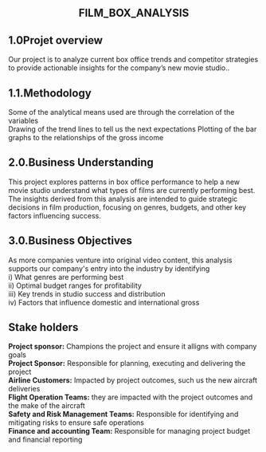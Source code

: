 <center><h2><b>FILM_BOX_ANALYSIS</b></h2></center>
<h2>1.0Projet overview</h2>
<p>Our project is to analyze current box office trends and competitor strategies to provide actionable insights for the company’s new movie studio..</p>
<h2>1.1.Methodology</h2>
<p>Some of the analytical means used are through the correlation of the variables<br>
Drawing of the trend lines to tell us the next expectations Plotting of the bar graphs to the relationships of the gross income</p>
<h2>2.0.Business Understanding</h2>
<p>This project explores patterns in box office performance to help a new movie studio understand what types of films are currently performing best.<br>
The insights derived from this analysis are intended to guide strategic decisions in film production, focusing on genres, budgets, and other key factors influencing success.</p>
<h2><b>3.0.Business Objectives</b></h2>
<p>
As more companies venture into original video content, this analysis supports our company's entry into the industry by identifying<br>
i) What genres are performing best<br>
ii) Optimal budget ranges for profitability<br>
iii) Key trends in studio success and distribution<br>
iv) Factors that influence domestic and international gross</p>
<h2>Stake holders</h2>
<p>
  <b>Project sponsor:</b> Champions the project and ensure it alligns with company goals<br>
<b>Project Sponsor:</b> Responsible for planning, executing and delivering the project<br>
<b>Airline Customers:</b> Impacted by project outcomes, such us the new aircraft deliveries<br>
<b>Flight Operation Teams:</b> they are impacted with the project outcomes and the make of the aircraft<br>
<b>Safety and Risk Management Teams:</b> Responsible for identifying and mitigating risks to ensure safe operations<br>
<b>Finance and accounting Team:</b> Responsible for managing project budget and financial reporting
</p>
